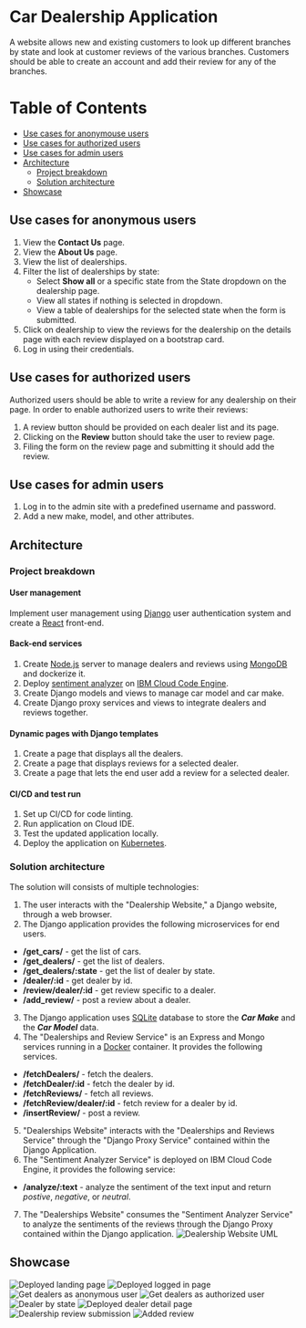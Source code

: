 # Car Dealership Application
A website allows new and existing customers to look up different branches by state and look at customer reviews of the various branches. Customers should be able to create an account and add their review for any of the branches.

# Table of Contents
- [Use cases for anonymouse users](#use-cases-for-anonymous-users)
- [Use cases for authorized users](#use-cases-for-authorized-users)
- [Use cases for admin users](#use-cases-for-admin-users)
- [Architecture](#architecture)
  -  [Project breakdown](#project-breakdown)
  -  [Solution architecture](#solution-architecture)
- [Showcase](#showcase) 

## Use cases for anonymous users
1. View the **Contact Us** page.
2. View the **About Us** page.
3. View the list of dealerships.
4. Filter the list of dealerships by state:
   - Select **Show all** or a specific state from the State dropdown on the dealership page.
   - View all states if nothing is selected in dropdown.
   - View a table of dealerships for the selected state when the form is submitted.
5. Click on dealership to view the reviews for the dealership on the details page with each review displayed on a bootstrap card.
6. Log in using their credentials.

## Use cases for authorized users
Authorized users should be able to write a review for any dealership on their page. In order to enable authorized users to write their reviews:
1. A review button should be provided on each dealer list and its page.
2. Clicking on the **Review** button should take the user to review page.
3. Filing the form on the review page and submitting it should add the review.

## Use cases for admin users
1. Log in to the admin site with a predefined username and password.
2. Add a new make, model, and other attributes.

## Architecture
### Project breakdown
#### User management
Implement user management using [Django](https://www.djangoproject.com/) user authentication system and create a [React](https://react.dev/) front-end.
#### Back-end services
1. Create [Node.js](https://nodejs.org/en) server to manage dealers and reviews using [MongoDB](https://mongoosejs.com/) and dockerize it.
2. Deploy [sentiment analyzer](https://www.ibm.com/topics/sentiment-analysis) on [IBM Cloud Code Engine](https://www.ibm.com/products/code-engine?utm_content=SRCWW&p1=Search&p4=43700074425904135&p5=e&p9=58700008194111719&gclid=CjwKCAjwjqWzBhAqEiwAQmtgT41vI8fbUZXsuXeY1vjO2zONQBZkl6Y2JoAN86sF8sIZ7SnwgpAjAxoCSeAQAvD_BwE&gclsrc=aw.ds).
3. Create Django models and views to manage car model and car make.
4. Create Django proxy services and views to integrate dealers and reviews together.
#### Dynamic pages with Django templates
1. Create a page that displays all the dealers.
2. Create a page that displays reviews for a selected dealer.
3. Create a page that lets the end user add a review for a selected dealer.
#### CI/CD and test run
1. Set up CI/CD for code linting.
2. Run application on Cloud IDE.
3. Test the updated application locally.
4. Deploy the application on [Kubernetes](https://kubernetes.io/).

### Solution architecture
The solution will consists of multiple technologies:
1. The user interacts with the "Dealership Website," a Django website, through a web browser.
2. The Django application provides the following microservices for end users.
  - **/get_cars/** - get the list of cars.
  - **/get_dealers/** - get the list of dealers.
  - **/get_dealers/:state** - get the list of dealer by state.
  - **/dealer/:id** - get dealer by id.
  - **/review/dealer/:id** - get review specific to a dealer.
  - **/add_review/** - post a review about a dealer.
3. The Django application uses [SQLite](https://sqlite.org/) database to store the ***Car Make*** and the ***Car Model*** data.
4. The "Dealerships and Review Service" is an Express and Mongo services running in a [Docker](https://www.docker.com/) container. It provides the following services.
  - **/fetchDealers/** - fetch the dealers.
  - **/fetchDealer/:id** - fetch the dealer by id.
  - **/fetchReviews/** - fetch all reviews.
  - **/fetchReview/dealer/:id** - fetch review for a dealer by id.
  - **/insertReview/** - post a review.
5. "Dealerships Website" interacts with the "Dealerships and Reviews Service" through the "Django Proxy Service" contained within the Django Application.
6. The "Sentiment Analyzer Service" is deployed on IBM Cloud Code Engine, it provides the following service:
  - **/analyze/:text** - analyze the sentiment of the text input and return *postive*, *negative*, or *neutral*.
7. The "Dealerships Website" consumes the "Sentiment Analyzer Service" to analyze the sentiments of the reviews through the Django Proxy contained within the Django application.
![Dealership Website UML](./img/dealership-architecture.png)

## Showcase
![Deployed landing page](./img/deployed_landingpage.png)
![Deployed logged in page](./img/deployed_loggedinpage.png)
![Get dealers as anonymous user](./img/get_dealers.png)
![Get dealers as authorized user](./img/get_dealers_loggedin.png)
![Dealer by state](./img/dealersbystate)
![Deployed dealer detail page](./img/deployed_dealer_detail.png)
![Dealership review submission](./img/dealership_review_submission.png)
![Added review](./img/added_review.png)
